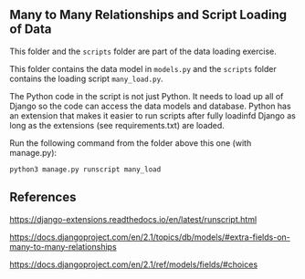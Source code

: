 
Many to Many Relationships and Script Loading of Data
-----------------------------------------------------

This folder and the `scripts` folder are part of the data loading
exercise.

This folder contains the data model in `models.py` and the `scripts`
folder contains the loading script `many_load.py`.

The Python code in the script is not just Python.  It needs to load up
all of Django so the code can access the data models and database.
Python has an extension that makes it easier to run scripts after fully
loadinfd Django as long as the extensions (see requirements.txt) are loaded.

Run the following command from the folder above this one (with manage.py):

    python3 manage.py runscript many_load

References
----------

https://django-extensions.readthedocs.io/en/latest/runscript.html

https://docs.djangoproject.com/en/2.1/topics/db/models/#extra-fields-on-many-to-many-relationships

https://docs.djangoproject.com/en/2.1/ref/models/fields/#choices

